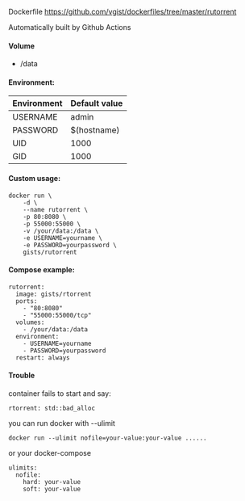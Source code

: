 Dockerfile <https://github.com/vgist/dockerfiles/tree/master/rutorrent>

Automatically built by Github Actions

#### Volume

- /data

#### Environment:

| Environment | Default value |
|-------------|---------------|
| USERNAME    | admin         |
| PASSWORD    | $(hostname)   |
| UID         | 1000          |
| GID         | 1000          |

#### Custom usage:

    docker run \
        -d \
        --name rutorrent \
        -p 80:8080 \
        -p 55000:55000 \
        -v /your/data:/data \
        -e USERNAME=yourname \
        -e PASSWORD=yourpassword \
        gists/rutorrent

#### Compose example:

    rutorrent:
      image: gists/rtorrent
      ports:
        - "80:8080"
        - "55000:55000/tcp"
      volumes:
        - /your/data:/data
      environment:
        - USERNAME=yourname
        - PASSWORD=yourpassword
      restart: always

#### Trouble

container fails to start and say:

    rtorrent: std::bad_alloc

you can run docker with --ulimit

    docker run --ulimit nofile=your-value:your-value ......

or your docker-compose

    ulimits:
      nofile:
        hard: your-value
        soft: your-value
